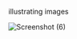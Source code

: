 illustrating images

![Screenshot (6)](https://user-images.githubusercontent.com/66809586/130484835-4f36ff4d-12b9-4513-ad59-ee36c9d24fc0.png)


